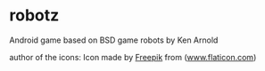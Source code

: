 # robotz
Android game based on BSD game robots by Ken Arnold


author of the icons:
Icon made by [Freepik](http://www.flaticon.com/authors/freepik) from (www.flaticon.com)
